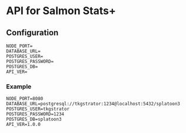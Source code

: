 # API for Salmon Stats+

## Configuration

```.env
NODE_PORT=
DATABASE_URL=
POSTGRES_USER=
POSTGRES_PASSWORD=
POSTGRES_DB=
API_VER=
```

### Example

```env
NODE_PORT=8080
DATABASE_URL=postgresql://tkgstrator:1234@localhost:5432/splatoon3
POSTGRES_USER=tkgstrator
POSTGRES_PASSWORD=1234
POSTGRES_DB=splatoon3
API_VER=1.0.0
```
